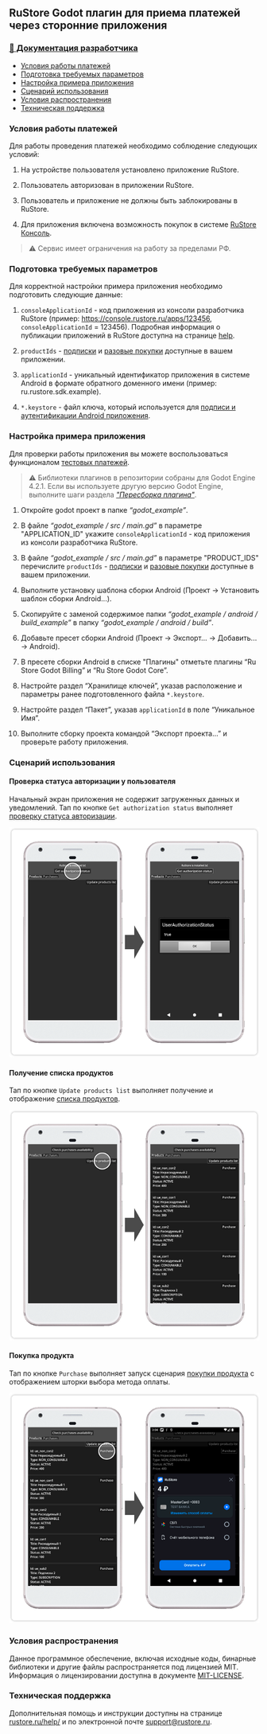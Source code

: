## RuStore Godot плагин для приема платежей через сторонние приложения

### [🔗 Документация разработчика][10]

- [Условия работы платежей](#Условия-работы-платежей)
- [Подготовка требуемых параметров](#Подготовка-требуемых-параметров)
- [Настройка примера приложения](#Настройка-примера-приложения)
- [Сценарий использования](#Сценарий-использования)
- [Условия распространения](#Условия-распространения)
- [Техническая поддержка](#Техническая-поддержка)


### Условия работы платежей

Для работы проведения платежей необходимо соблюдение следующих условий:

1. На устройстве пользователя установлено приложение RuStore.

2. Пользователь авторизован в приложении RuStore.

3. Пользователь и приложение не должны быть заблокированы в RuStore.

4. Для приложения включена возможность покупок в системе [RuStore Консоль](https://console.rustore.ru/).

> ⚠️ Сервис имеет ограничения на работу за пределами РФ.


### Подготовка требуемых параметров

Для корректной настройки примера приложения необходимо подготовить следующие данные:

1. `consoleApplicationId` - код приложения из консоли разработчика RuStore (пример: https://console.rustore.ru/apps/123456, `consoleApplicationId` = 123456). Подробная информация о публикации приложений в RuStore доступна на странице [help](https://help.rustore.ru/rustore/for_developers/publishing_and_verifying_apps).

2. `productIds` - [подписки](https://www.rustore.ru/help/developers/monetization/create-app-subscription/) и [разовые покупки](https://www.rustore.ru/help/developers/monetization/create-paid-product-in-application/) доступные в вашем приложении.

3. `applicationId` - уникальный идентификатор приложения в системе Android в формате обратного доменного имени (пример: ru.rustore.sdk.example).

4. `*.keystore` - файл ключа, который используется для [подписи и аутентификации Android приложения](https://www.rustore.ru/help/developers/publishing-and-verifying-apps/app-publication/apk-signature/).


###  Настройка примера приложения

Для проверки работы приложения вы можете воспользоваться функционалом [тестовых платежей](https://www.rustore.ru/help/developers/monetization/sandbox).

> ⚠️ Библиотеки плагинов в репозитории собраны для Godot Engine 4.2.1. Если вы используете другую версию Godot Engine, выполните шаги раздела [_"Пересборка плагина"_](../README.md).

1. Откройте godot проект в папке _“godot_example”_.

2. В файле _“godot_example / src / main.gd”_ в параметре "APPLICATION_ID" укажите `consoleApplicationId` - код приложения из консоли разработчика RuStore.

3. В файле _“godot_example / src / main.gd”_ в параметре "PRODUCT_IDS" перечислите `productIds` - [подписки](https://www.rustore.ru/help/developers/monetization/create-app-subscription/) и [разовые покупки](https://www.rustore.ru/help/developers/monetization/create-paid-product-in-application/) доступные в вашем приложении.

4. Выполните установку шаблона сборки Android (Проект → Установить шаблон сборки Android...).

5. Скопируйте с заменой содержимое папки _“godot_example / android / build_example”_ в папку _“godot_example / android / build”_.

6. Добавьте пресет сборки Android (Проект → Экспорт... → Добавить... → Android).

7. В пресете сборки Android в списке "Плагины" отметьте плагины “Ru Store Godot Billing” и “Ru Store Godot Core”.

8. Настройте раздел “Хранилище ключей”, указав расположение и параметры ранее подготовленного файла `*.keystore`.

9. Настройте раздел “Пакет”, указав `applicationId` в поле “Уникальное Имя”.

10. Выполните сборку проекта командой “Экспорт проекта...” и проверьте работу приложения.


### Сценарий использования

#### Проверка статуса авторизации у пользователя

Начальный экран приложения не содержит загруженных данных и уведомлений. Тап по кнопке `Get authorization status` выполняет [проверку статуса авторизации][20].

![Проверка статуса авторизации](images/10_get_authorization_status.png)


#### Получение списка продуктов

Тап по кнопке `Update products list` выполняет получение и отображение [списка продуктов][30].

![Получение списка продуктов](images/03_update_products_list.png)


#### Покупка продукта

Тап по кнопке `Purchase` выполняет запуск сценария [покупки продукта][40] с отображением шторки выбора метода оплаты.

![Покупка продукта](images/04_purchase.png)


### Условия распространения

Данное программное обеспечение, включая исходные коды, бинарные библиотеки и другие файлы распространяется под лицензией MIT. Информация о лицензировании доступна в документе [MIT-LICENSE](../MIT-LICENSE.txt).


### Техническая поддержка

Дополнительная помощь и инструкции доступны на странице [rustore.ru/help/](https://www.rustore.ru/help/) и по электронной почте [support@rustore.ru](mailto:support@rustore.ru).

[10]: https://www.rustore.ru/help/sdk/payments/godot/9-1-0
[20]: https://www.rustore.ru/help/sdk/payments/godot/9-1-0#getauthorizationstatus
[30]: https://www.rustore.ru/help/sdk/payments/godot/9-1-0#getproducts
[40]: https://www.rustore.ru/help/sdk/payments/godot/9-1-0#purchaseproduct
